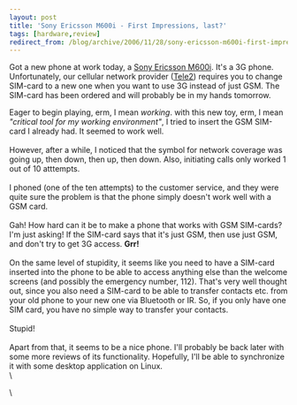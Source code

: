 ```yaml
---
layout: post
title: 'Sony Ericsson M600i - First Impressions, last?'
tags: [hardware,review]
redirect_from: /blog/archive/2006/11/28/sony-ericsson-m600i-first-impressions-last
---
```


Got a new phone at work today, a [Sony Ericsson
M600i](http://www.sonyericsson.com/spg.jsp?cc=se&lc=sv&ver=4000&template=pp1_loader&php=php1_10385&zone=pp&lm=pp1&pid=10385).
It's a 3G phone. Unfortunately, our cellular network provider
([Tele2](http://www.tele2.se)) requires you to change SIM-card to a new
one when you want to use 3G instead of just GSM. The SIM-card has been
ordered and will probably be in my hands tomorrow.

Eager to begin playing, erm, I mean *working*. with this new toy, erm, I
mean *"critical tool for my working environment"*, I tried to insert the
GSM SIM-card I already had. It seemed to work well.\
\
However, after a while, I noticed that the symbol for network coverage
was going up, then down, then up, then down. Also, initiating calls only
worked 1 out of 10 atttempts.\
\
I phoned (one of the ten attempts) to the customer service, and they
were quite sure the problem is that the phone simply doesn't work well
with a GSM card.\
\
Gah! How hard can it be to make a phone that works with GSM SIM-cards?
I'm just asking! If the SIM-card says that it's just GSM, then use just
GSM, and don't try to get 3G access. **Grr!**\
\
On the same level of stupidity, it seems like you need to have a
SIM-card inserted into the phone to be able to access anything else than
the welcome screens (and possibly the emergency number, 112). That's
very well thought out, since you also need a SIM-card to be able to
transfer contacts etc. from your old phone to your new one via Bluetooth
or IR. So, if you only have one SIM card, you have no simple way to
transfer your contacts.\
\
Stupid!\
\
Apart from that, it seems to be a nice phone. I'll probably be back
later with some more reviews of its functionality. Hopefully, I'll be
able to synchronize it with some desktop application on Linux. \
\

\


